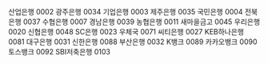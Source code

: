 산업은행 0002
광주은행 0034
기업은행 0003
제주은행 0035
국민은행 0004
전북은행 0037
수협은행 0007
경남은행 0039
농협은행 0011
새마을금고 0045
우리은행 0020
신협은행 0048
SC은행 0023
우체국 0071
씨티은행 0027
KEB하나은행 0081
대구은행 0031
신한은행 0088
부산은행 0032
K뱅크 0089
카카오뱅크 0090
토스뱅크 0092
SBI저축은행 0103
